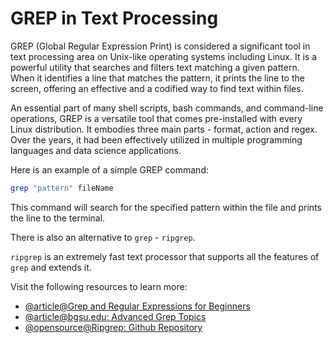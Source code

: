 # GREP in Text Processing

GREP (Global Regular Expression Print) is considered a significant tool in text processing area on Unix-like operating systems including Linux. It is a powerful utility that searches and filters text matching a given pattern. When it identifies a line that matches the pattern, it prints the line to the screen, offering an effective and a codified way to find text within files.

An essential part of many shell scripts, bash commands, and command-line operations, GREP is a versatile tool that comes pre-installed with every Linux distribution. It embodies three main parts - format, action and regex. Over the years, it had been effectively utilized in multiple programming languages and data science applications.

Here is an example of a simple GREP command:

```bash
grep "pattern" fileName
```

This command will search for the specified pattern within the file and prints the line to the terminal.

There is also an alternative to `grep` - `ripgrep`.

`ripgrep` is an extremely fast text processor that supports all the features of `grep` and extends it.

Visit the following resources to learn more:

- [@article@Grep and Regular Expressions for Beginners](https://ryanstutorials.net/linuxtutorial/grep.php)
- [@article@bgsu.edu: Advanced Grep Topics](https://caspar.bgsu.edu/~courses/Stats/Labs/Handouts/grepadvanced.htm)
- [@opensource@Ripgrep: Github Repository](https://github.com/BurntSushi/ripgrep)
